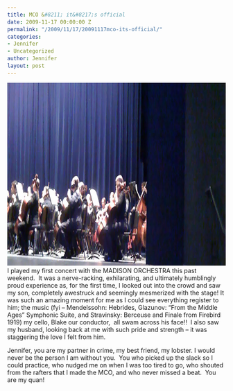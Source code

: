 ```yaml
---
title: MCO &#8211; it&#8217;s official
date: 2009-11-17 00:00:00 Z
permalink: "/2009/11/17/20091117mco-its-official/"
categories:
- Jennifer
- Uncategorized
author: Jennifer
layout: post
---
```


<img title="MCO_build" height="422" alt="MCO_build" width="950" class="alignleft size-full wp-image-556" src="/assets/images/MCO-and-8211-itand-8217-s-official/1259673769000-missing.jpg" />I played my first concert with the MADISON ORCHESTRA this past weekend.  It was a nerve-racking, exhilarating, and ultimately humblingly proud experience as, for the first time, I looked out into the crowd and saw my son, completely awestruck and seemingly mesmerized with the stage! It was such an amazing moment for me as I could see everything register to him; the music (fyi &#8211; Mendelssohn: Hebrides, Glazunov: “From the Middle Ages” Symphonic Suite, and Stravinsky: Berceuse and Finale from Firebird 1919) my cello, Blake our conductor,  all swam across his face!!  I also saw my husband, looking back at me with such pride and strength &#8211; it was staggering the love I felt from him.

Jennifer, you are my partner in crime, my best friend, my lobster. I would never be the person I am without you.  You who picked up the slack so I could practice, who nudged me on when I was too tired to go, who shouted from the rafters that I made the MCO, and who never missed a beat.  You are my quan!
